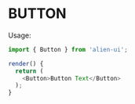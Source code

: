 # BUTTON

Usage:

```javascript
import { Button } from 'alien-ui';

render() {
  return (
    <Button>Button Text</Button>
  );
}
```

<!-- PROPS -->
